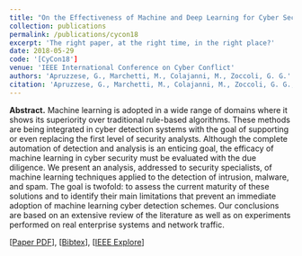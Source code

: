 ```yaml
---
title: "On the Effectiveness of Machine and Deep Learning for Cyber Security"
collection: publications
permalink: /publications/cycon18
excerpt: 'The right paper, at the right time, in the right place?'
date: 2018-05-29
code: '[CyCon18']
venue: 'IEEE International Conference on Cyber Conflict'
authors: 'Apruzzese, G., Marchetti, M., Colajanni, M., Zoccoli, G. G.'
citation: 'Apruzzese, G., Marchetti, M., Colajanni, M., Zoccoli, G. G., & Guido, A. (2017, October). "Identifying malicious hosts involved in periodic communications". In <i> 2017 IEEE 16th International Symposium on Network Computing and Applications (NCA)</i> (pp. 1-8). IEEE.'
---
```

<b>Abstract.</b> Machine learning is adopted in a wide range of domains where it shows its superiority over traditional rule-based algorithms. These methods are being integrated in cyber detection systems with the goal of supporting or even replacing the first level of security analysts. Although the complete automation of detection and analysis is an enticing goal, the efficacy of machine learning in cyber security must be evaluated with the due diligence. We present an analysis, addressed to security specialists, of machine learning techniques applied to the detection of intrusion, malware, and spam. The goal is twofold: to assess the current maturity of these solutions and to identify their main limitations that prevent an immediate adoption of machine learning cyber detection schemes. Our conclusions are based on an extensive review of the literature as well as on experiments performed on real enterprise systems and network traffic.

[[Paper PDF](https://gioapru.github.io/files/papers/cycon18/cycon18.pdf)], [[Bibtex](https://gioapru.github.io/files/papers/cycon18/cycon18.bib)], [[IEEE Explore](https://ieeexplore.ieee.org/abstract/document/8405026)]